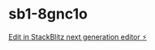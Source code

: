 # sb1-8gnc1o

[Edit in StackBlitz next generation editor ⚡️](https://stackblitz.com/~/github.com/rustyorb/sb1-8gnc1o)